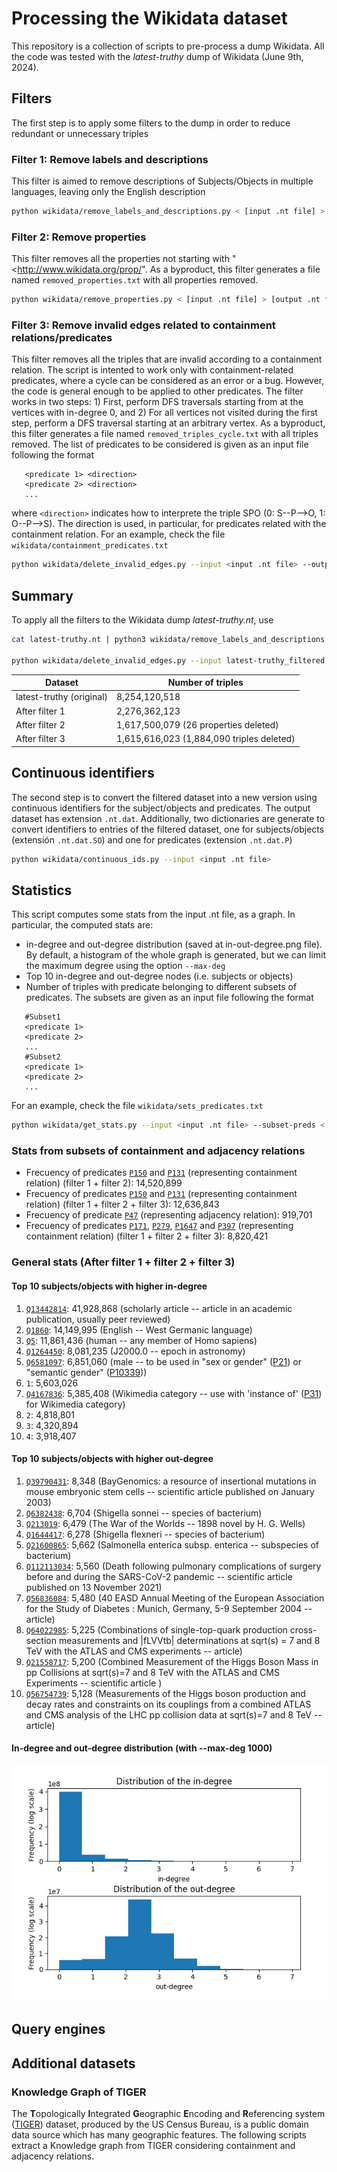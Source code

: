 # Processing the Wikidata dataset
This repository is a collection of scripts to pre-process a dump Wikidata. All
the code was tested with the *latest-truthy* dump of Wikidata (June 9th, 2024).

## Filters
The first step is to apply some filters to the dump in order to reduce redundant
or unnecessary triples

### Filter 1: Remove labels and descriptions
This filter is aimed to remove descriptions of Subjects/Objects in multiple
languages, leaving only the English description

```sh
python wikidata/remove_labels_and_descriptions.py < [input .nt file] > [output .nt file]
```


### Filter 2: Remove properties
This filter removes all the properties not starting with
"<http://www.wikidata.org/prop/". As a byproduct, this filter generates a file
named `removed_properties.txt` with all  properties removed.

```sh
python wikidata/remove_properties.py < [input .nt file] > [output .nt file]
```

### Filter 3: Remove invalid edges related to containment relations/predicates
This filter removes all the triples that are invalid according to a containment relation. The script is intented to work only with
containment-related predicates, where a cycle can be considered as an error or a bug. However, the code is general enough
to be applied to other predicates. The filter works in two steps: 1) First, perform DFS traversals starting from at the vertices with in-degree 0, and 2) For all vertices not visited during the first step, perform a DFS traversal starting at an arbitrary vertex. As a byproduct, this filter generates a file named `removed_triples_cycle.txt` with all triples removed.
The list of predicates to be considered is given as an input file following the format
```
   <predicate 1> <direction>
   <predicate 2> <direction>
   ...
 ```
where `<direction>` indicates how to interprete the triple SPO (0: S--P-->O, 1: O--P-->S). The direction is used, in particular, for predicates related with
the containment relation. For an example, check the file `wikidata/containment_predicates.txt`

```sh
python wikidata/delete_invalid_edges.py --input <input .nt file> --output <output .nt file> --subset-preds <.txt file with the subset of predicates>
```
## Summary
To apply all the filters to the Wikidata dump *latest-truthy.nt*, use

```sh
cat latest-truthy.nt | python3 wikidata/remove_labels_and_descriptions.py | python3 wikidata/remove_properties.py > latest-truthy_filtered.nt

python wikidata/delete_invalid_edges.py --input latest-truthy_filtered.nt --output latest-truthy_filtered_nocycles.nt --subset-preds cycle_predicates.txt
```

| Dataset                   | Number of triples  |
| ------------------------- | ------------------ |
| latest-truthy (original)  | 8,254,120,518      |
| After filter 1            | 2,276,362,123      |
| After filter 2            | 1,617,500,079 (26 properties deleted)      |
| After filter 3            | 1,615,616,023 (1,884,090 triples deleted)      |

## Continuous identifiers 
The second step is to convert the filtered dataset into a new version using
continuous identifiers for the subject/objects and predicates. The output
dataset has extension `.nt.dat`. Additionally, two dictionaries are generate to convert identifiers to entries of
the filtered dataset, one for subjects/objects (extensión `.nt.dat.SO`) and one
for predicates (extension `.nt.dat.P`)

```sh
python wikidata/continuous_ids.py --input <input .nt file>
```

## Statistics
This script computes some stats from the input .nt file, as a graph. In
particular, the computed stats are:
- in-degree and out-degree distribution (saved at in-out-degree.png file). By default,
  a histogram of the whole graph is generated, but we can limit the maximum degree using
  the option `--max-deg`
- Top 10 in-degree and out-degree nodes (i.e. subjects or objects)
- Number of triples with predicate belonging to different subsets of
predicates. The subsets are given as an input file following the format
```
   #Subset1
   <predicate 1>
   <predicate 2>
   ...
   #Subset2
   <predicate 1>
   <predicate 2>
   ...
```
For an example, check the file `wikidata/sets_predicates.txt`

```sh
python wikidata/get_stats.py --input <input .nt file> --subset-preds <.txt file with the subset of predicates> --max-deg <limit degree>
```
### Stats from subsets of containment and adjacency relations 
- Frecuency of predicates [`P150`](http://www.wikidata.org/prop/direct/P150) and
[`P131`](http://www.wikidata.org/prop/direct/P131) (representing containment
relation) (filter 1 + filter 2): 14,520,899
- Frecuency of predicates [`P150`](http://www.wikidata.org/prop/direct/P150) and
[`P131`](http://www.wikidata.org/prop/direct/P131) (representing containment
relation) (filter 1 + filter 2 + filter 3): 12,636,843
- Frecuency of predicate [`P47`](http://www.wikidata.org/prop/direct/P47)
(representing adjacency relation): 919,701
- Frecuency of predicates [`P171`](http://www.wikidata.org/prop/direct/P171),
[`P279`](http://www.wikidata.org/prop/direct/P279), [`P1647`](http://www.wikidata.org/prop/direct/P1647) and
[`P397`](http://www.wikidata.org/prop/direct/P397) (representing containment
relation) (filter 1 + filter 2 + filter 3): 8,820,421

### General stats (After filter 1 + filter 2 + filter 3)
#### Top 10 subjects/objects with higher in-degree
1. [`Q13442814`](http://www.wikidata.org/entity/Q13442814): 41,928,868 (scholarly article -- article in an academic publication, usually peer reviewed)
2. [`Q1860`](http://www.wikidata.org/entity/Q1860): 14,149,995 (English -- West Germanic language)
3. [`Q5`](http://www.wikidata.org/entity/Q5): 11,861,436 (human -- any member of Homo sapiens)
4. [`Q1264450`](http://www.wikidata.org/entity/Q1264450): 8,081,235 (J2000.0 -- epoch in astronomy)
5. [`Q6581097`](http://www.wikidata.org/entity/Q6581097): 6,851,060 (male -- to be used in "sex or gender" ([P21](http://www.wikidata.org/prop/direct/P21)) or "semantic gender" ([P10339](http://www.wikidata.org/prop/direct/P10339)))
6. `1`: 5,603,026
7. [`Q4167836`](http://www.wikidata.org/entity/Q4167836): 5,385,408 (Wikimedia category -- use with 'instance of' ([P31](http://www.wikidata.org/prop/direct/P31)) for Wikimedia category)
8. `2`: 4,818,801
9. `3`: 4,320,894
10. `4`: 3,918,407

#### Top 10 subjects/objects with higher out-degree
1. [`Q39790431`](http://www.wikidata.org/entity/Q39790431): 8,348 (BayGenomics: a resource of insertional mutations in mouse embryonic stem cells -- scientific article published on January 2003)
2. [`Q6382438`](http://www.wikidata.org/entity/Q6382438): 6,704 (Shigella sonnei -- species of bacterium)
3. [`Q213019`](http://www.wikidata.org/entity/Q213019): 6,479 (The War of the Worlds -- 1898 novel by H. G. Wells)
4. [`Q1644417`](http://www.wikidata.org/entity/Q1644417): 6,278 (Shigella flexneri -- species of bacterium)
5. [`Q21600865`](http://www.wikidata.org/entity/Q21600865): 5,662 (Salmonella enterica subsp. enterica -- subspecies of bacterium)
6. [`Q112113034`](http://www.wikidata.org/entity/Q112113034): 5,560 (Death following pulmonary complications of surgery before and during the SARS-CoV-2 pandemic -- scientific article published on 13 November 2021)
7. [`Q56836084`](http://www.wikidata.org/entity/Q56836084): 5,480 (40 EASD Annual Meeting of the European Association for the Study of Diabetes : Munich, Germany, 5-9 September 2004 -- article)
8. [`Q64022985`](http://www.wikidata.org/entity/Q64022985): 5,225 (Combinations of single-top-quark production cross-section measurements and |fLVVtb| determinations at sqrt(s) = 7 and 8 TeV with the ATLAS and CMS experiments -- article)
9. [`Q21558717`](http://www.wikidata.org/entity/Q21558717): 5,200 (Combined Measurement of the Higgs Boson Mass in pp Collisions at sqrt(s)=7 and 8 TeV with the ATLAS and CMS Experiments -- scientific article )
10. [`Q56754739`](http://www.wikidata.org/entity/Q56754739): 5,128 (Measurements of the Higgs boson production and decay rates and constraints on its couplings from a combined ATLAS and CMS analysis of the LHC pp collision data at sqrt(s)=7 and 8 TeV -- article)

#### In-degree and out-degree distribution (with --max-deg 1000)
![In-degree and out-degree](img/in-out-degree.png) 

## Query engines


## Additional datasets

### Knowledge Graph of TIGER
The **T**opologically **I**ntegrated **G**eographic **E**ncoding and **R**eferencing system ([TIGER](https://www2.census.gov/geo/tiger/)) dataset, produced by the US Census Bureau, is a public domain data source which has many geographic features. The following scripts extract a Knowledge graph from TIGER considering containment and adjacency relations.

